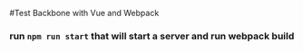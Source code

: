 #Test Backbone with Vue and Webpack




### run `npm run start` that will start a server and run webpack build